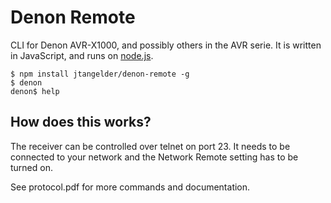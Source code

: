 # Denon Remote
CLI for Denon AVR-X1000, and possibly others in the AVR serie. It is written in JavaScript, and runs on [node.js](https://nodejs.org).

```
$ npm install jtangelder/denon-remote -g
$ denon
denon$ help
```

## How does this works?
The receiver can be controlled over telnet on port 23. It needs to be connected to your network and the Network Remote setting has to be turned on.

See protocol.pdf for more commands and documentation.
